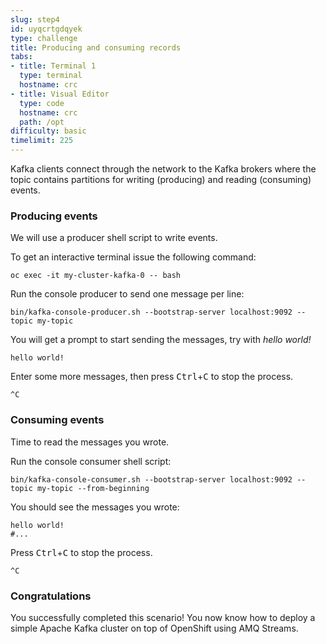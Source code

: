 ```yaml
---
slug: step4
id: uyqcrtgdqyek
type: challenge
title: Producing and consuming records
tabs:
- title: Terminal 1
  type: terminal
  hostname: crc
- title: Visual Editor
  type: code
  hostname: crc
  path: /opt
difficulty: basic
timelimit: 225
---
```

Kafka clients connect through the network to the Kafka brokers where the topic contains partitions for writing (producing) and reading (consuming) events.

### Producing events

We will use a producer shell script to write events.

To get an interactive terminal issue the following command:

```
oc exec -it my-cluster-kafka-0 -- bash
```

Run the console producer to send one message per line:

```
bin/kafka-console-producer.sh --bootstrap-server localhost:9092 --topic my-topic
```

You will get a prompt to start sending the messages, try with _hello world!_

```
hello world!
```

Enter some more messages, then press <kbd>Ctrl</kbd>+<kbd>C</kbd> to stop the process.

`^C`

### Consuming events

Time to read the messages you wrote.

Run the console consumer shell script:

```
bin/kafka-console-consumer.sh --bootstrap-server localhost:9092 --topic my-topic --from-beginning
```

You should see the messages you wrote:

```
hello world!
#...
```

Press <kbd>Ctrl</kbd>+<kbd>C</kbd> to stop the process.

`^C`

### Congratulations

You successfully completed this scenario! You now know how to deploy a simple Apache Kafka cluster on top of OpenShift using AMQ Streams.
